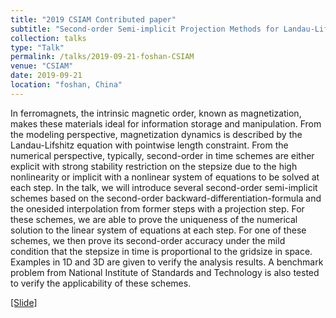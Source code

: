 ```yaml
---
title: "2019 CSIAM Contributed paper"
subtitle: "Second-order Semi-implicit Projection Methods for Landau-Lifshitz Equation"
collection: talks
type: "Talk"
permalink: /talks/2019-09-21-foshan-CSIAM
venue: "CSIAM"
date: 2019-09-21
location: "foshan, China"
---
```


In ferromagnets, the intrinsic magnetic order, known as magnetization, makes these materials
ideal for information storage and manipulation. From the modeling perspective, magnetization
dynamics is described by the Landau-Lifshitz equation with pointwise length constraint. From
the numerical perspective, typically, second-order in time schemes are either explicit with strong
stability restriction on the stepsize due to the high nonlinearity or implicit with a nonlinear
system of equations to be solved at each step. In the talk, we will introduce several second-order
semi-implicit schemes based on the second-order backward-differentiation-formula and the onesided interpolation 
from former steps with a projection step. For these schemes, we are able to
prove the uniqueness of the numerical solution to the linear system of equations at each step. For
one of these schemes, we then prove its second-order accuracy under the mild condition that the
stepsize in time is proportional to the gridsize in space. Examples in 1D and 3D are given to
verify the analysis results. A benchmark problem from National Institute of Standards and
Technology is also tested to verify the applicability of these schemes. <br>

[[Slide]](http://1223steven.github.io/files/Xie_CSIAM2019.pdf)